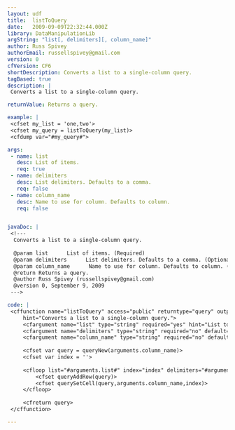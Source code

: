 ```yaml
---
layout: udf
title:  listToQuery
date:   2009-09-09T22:32:44.000Z
library: DataManipulationLib
argString: "list[, delimiters][, column_name]"
author: Russ Spivey
authorEmail: russellspivey@gmail.com
version: 0
cfVersion: CF6
shortDescription: Converts a list to a single-column query.
tagBased: true
description: |
 Converts a list to a single-column query.

returnValue: Returns a query.

example: |
 <cfset my_list = 'one,two'>
 <cfset my_query = listToQuery(my_list)>
 <cfdump var="#my_query#">

args:
 - name: list
   desc: List of items.
   req: true
 - name: delimiters
   desc: List delimiters. Defaults to a comma.
   req: false
 - name: column_name
   desc: Name to use for column. Defaults to column.
   req: false


javaDoc: |
 <!---
  Converts a list to a single-column query.
  
  @param list      List of items. (Required)
  @param delimiters      List delimiters. Defaults to a comma. (Optional)
  @param column_name      Name to use for column. Defaults to column. (Optional)
  @return Returns a query. 
  @author Russ Spivey (russellspivey@gmail.com) 
  @version 0, September 9, 2009 
 --->

code: |
 <cffunction name="listToQuery" access="public" returntype="query" output="false" 
     hint="Converts a list to a single-column query.">
     <cfargument name="list" type="string" required="yes" hint="List to convert.">
     <cfargument name="delimiters" type="string" required="no" default="," hint="Things that separate list elements.">
     <cfargument name="column_name" type="string" required="no" default="column" hint="Name to give query column.">
     
     <cfset var query = queryNew(arguments.column_name)>
     <cfset var index = ''>
     
     <cfloop list="#arguments.list#" index="index" delimiters="#arguments.delimiters#">
         <cfset queryAddRow(query)>
         <cfset querySetCell(query,arguments.column_name,index)>
     </cfloop>
     
     <cfreturn query>
 </cffunction>

---
```


